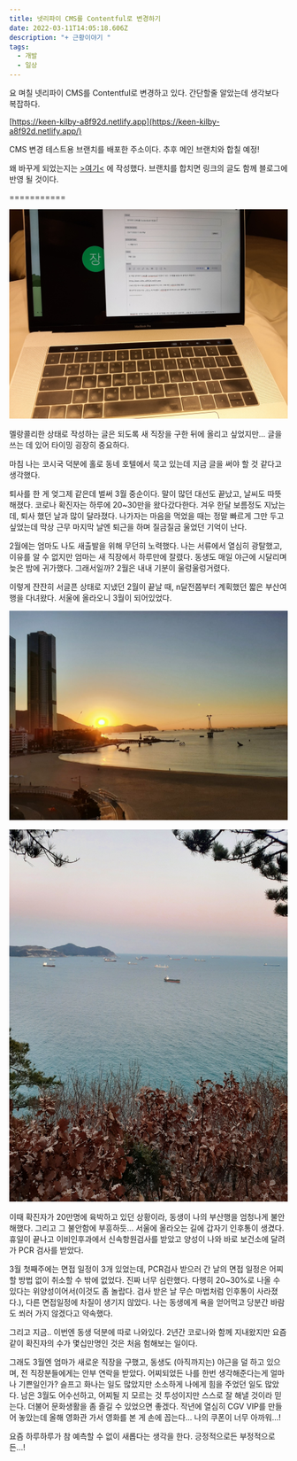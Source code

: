 ```yaml
---
title: 넷리파이 CMS를 Contentful로 변경하기
date: 2022-03-11T14:05:18.606Z
description: "+ 근황이야기 "
tags:
  - 개발
  - 일상
---
```

요 며칠 넷리파이 CMS를 Contentful로 변경하고 있다. 간단할줄 알았는데 생각보다 복잡하다. 

[https://keen-kilby-a8f92d.netlify.app](https://keen-kilby-a8f92d.netlify.app/)

CMS 변경 테스트용 브랜치를 배포한 주소이다. 추후 메인 브랜치와 합칠 예정!

왜 바꾸게 되었는지는 [\>여기<](https://keen-kilby-a8f92d.netlify.app/post21) 에 작성했다. 브랜치를 합치면 링크의 글도 함께 블로그에 반영 될 것이다.

\===========



![Photo - 2022.03.11](kakaotalk_photo_2022-03-11-23-39-05.jpeg "Photo - 2022.03.11")



멜랑콜리한 상태로 작성하는 글은 되도록 새 직장을 구한 뒤에 올리고 싶었지만... 글을 쓰는 데 있어 타이밍 굉장히 중요하다. 

마침 나는 코시국 덕분에 홀로 동네 호텔에서 묵고 있는데 지금 글을 써야 할 것 같다고 생각했다.

퇴사를 한 게 엊그제 같은데 벌써 3월 중순이다. 말이 많던 대선도 끝났고, 날씨도 따뜻해졌다. 코로나 확진자는 하루에 20~30만을 왔다갔다한다. 겨우 한달 보름정도 지났는데, 퇴사 했던 날과 많이 달라졌다. 나가자는 마음을 먹었을 때는 정말 빠르게 그만 두고 싶었는데 막상 근무 마지막 날엔 퇴근을 하며 질금질금 울었던 기억이 난다. 

2월에는 엄마도 나도 새출발을 위해 무던히 노력했다. 나는 서류에서 열심히 광탈했고, 이유를 알 수 없지만 엄마는 새 직장에서 하루만에 잘렸다. 동생도 매일 야근에 시달리며 늦은 밤에 귀가했다. 그래서일까? 2월은 내내 기분이 울렁울렁거렸다. 

이렇게 잔잔히 서글픈 상태로 지냈던 2월이 끝날 때, n달전쯤부터 계획했던 짧은 부산여행을 다녀왔다. 서울에 올라오니 3월이 되어있었다. 

![photo - 2022.2.28](kakaotalk_photo_2022-03-11-23-50-02.jpeg "photo - 2022.2.28")

![photo - 2022.2.28](kakaotalk_photo_2022-03-11-23-49-57.jpeg "photo - 2022.2.28")

이때 확진자가 20만명에 육박하고 있던 상황이라, 동생이 나의 부산행을 엄청나게 불안해했다. 그리고 그 불안함에 부흥하듯... 서울에 올라오는 길에 갑자기 인후통이 생겼다. 휴일이 끝나고 이비인후과에서 신속항원검사를 받았고 양성이 나와 바로 보건소에 달려가 PCR 검사를 받았다. 

3월 첫째주에는 면접 일정이 3개 있었는데, PCR검사 받으러 간 날의 면접 일정은 어찌 할 방법 없이 취소할 수 밖에 없었다. 진짜 너무 심란했다. 다행히 20~30%로 나올 수 있다는 위양성이어서(이것도 좀 놀랍다. 검사 받은 날 무슨 마법처럼 인후통이 사라졌다.), 다른 면접일정에 차질이 생기지 않았다. 나는 동생에게 욕을 얻어먹고 당분간 바람도 쐬러 가지 않겠다고 약속했다. 

그리고 지금.. 이번엔 동생 덕분에 따로 나와있다. 2년간 코로나와 함께 지내왔지만 요즘같이 확진자의 수가 몇십만명인 것은 처음 험해보는 일이다. 

그래도 3월엔 엄마가 새로운 직장을 구했고, 동생도 (아직까지는) 야근을 덜 하고 있으며, 전 직장분들에게는 안부 연락을 받았다. 어찌되었든 나를 한번 생각해준다는게 얼마나 기쁜일인가? 슬프고 화나는 일도 많았지만 소소하게 나에게 힘을 주었던 일도 많았다. 남은 3월도 어수선하고, 어찌될 지 모르는 것 투성이지만 스스로 잘 해낼 것이라 믿는다. 더불어 문화생활을 좀 즐길 수 있었으면 좋겠다. 작년에 열심히 CGV VIP를 만들어 놓았는데 올해 영화관 가서 영화를 본 게 손에 꼽는다... 나의 쿠폰이 너무 아까워...! 

요즘 하루하루가 참 예측할 수 없이 새롭다는 생각을 한다. 긍정적으로든 부정적으로든...!